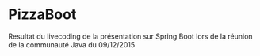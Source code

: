 # PizzaBoot
Resultat du livecoding de la présentation sur Spring Boot lors de la réunion de la communauté Java du 09/12/2015
